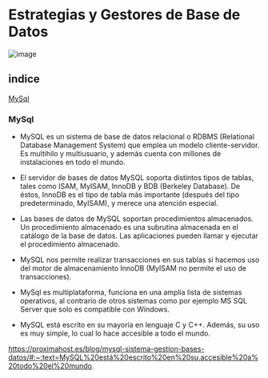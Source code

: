# Estrategias y Gestores de Base de Datos
![image](.fotos_tarea_2/Portada_2)

## indice

[MySql](###MySql)



### MySql 

- MySQL es un sistema de base de datos relacional o RDBMS (Relational Database Management System) que emplea un modelo cliente-servidor. Es multihilo y multiusuario, y además cuenta con millones de instalaciones en todo el mundo.

- El servidor de bases de datos MySQL soporta distintos tipos de tablas, tales como ISAM, MyISAM, InnoDB y BDB (Berkeley Database). De éstos, InnoDB es el tipo de tabla más importante (después del tipo predeterminado, MyISAM), y merece una atención especial.

- Las bases de datos de MySQL soportan procedimientos almacenados. Un procedimiento almacenado es una subrutina almacenada en el catálogo de la base de datos. Las aplicaciones pueden llamar y ejecutar el procedimiento almacenado.

- MySQL nos permite realizar transacciones en sus tablas si hacemos uso del motor de almacenamiento InnoDB (MyISAM no permite el uso de transacciones).

- MySql es multiplataforma, funciona en una amplia lista de sistemas operativos, al contrario de otros sistemas como por ejemplo MS SQL Server que solo es compatible con Windows.

- MySQL está escrito en su mayoría en lenguaje C y C++. Además, su uso es muy simple, lo cual lo hace accesible a todo el mundo.



https://proximahost.es/blog/mysql-sistema-gestion-bases-datos/#:~:text=MySQL%20está%20escrito%20en%20su,accesible%20a%20todo%20el%20mundo.
